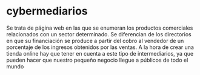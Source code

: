 # cybermediarios
Se trata de página web en las que se enumeran los productos comerciales relacionados con un sector determinado. Se diferencian de los directorios en que su financiación se produce a partir del cobro al vendedor de un porcentaje de los ingresos obtenidos por las ventas. A la hora de crear una tienda online hay que tener en cuenta a este tipo de intermediarios, ya que pueden hacer que nuestro pequeño negocio llegue a públicos de todo el mundo
